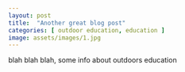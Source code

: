 ```yaml
---
layout: post
title:  "Another great blog post"
categories: [ outdoor education, education ]
image: assets/images/1.jpg
---
```

blah blah blah, some info about outdoors education
